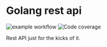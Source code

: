 # Golang rest api

![example workflow](https://github.com/DennisJensen95/golang-rest-api/actions/workflows/build.yml/badge.svg)
![Code coverage](https://img.shields.io/endpoint?url=https://gist.githubusercontent.com/DennisJensen95/3a5c748549f6b183663570197f3a7d97/raw/golang-rest-api-coverage.json)

Rest API just for the kicks of it.
